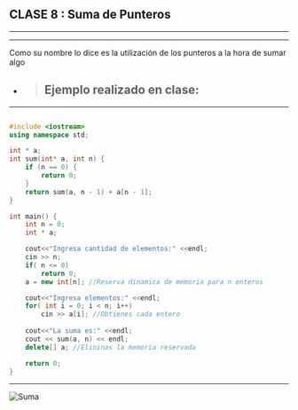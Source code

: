 ## CLASE 8 : **Suma de Punteros**
___
___

Como su nombre lo dice es la utilización de los punteros a la hora de sumar algo 

* > ## Ejemplo realizado en clase:

____
```c++ 

#include <iostream>
using namespace std;

int * a;
int sum(int* a, int n) {
    if (n == 0) {
        return 0;
    }
    return sum(a, n - 1) + a[n - 1];
}

int main() {
    int n = 0;
    int * a;

    cout<<"Ingresa cantidad de elementos:" <<endl;
    cin >> n;
    if( n <= 0)
        return 0;
    a = new int[n]; //Reserva dinamica de memoria para n enteros

    cout<<"Ingresa elementos:" <<endl;
    for( int i = 0; i < n; i++)
        cin >> a[i]; //Obtienes cada entero
    
    cout<<"La suma es:" <<endl;
    cout << sum(a, n) << endl;
    delete[] a; //Elininas la memoria reservada

    return 0;
}
``` 
___

![Suma](suma.png "Suma de punteros")

